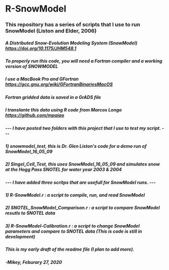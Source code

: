 # R-SnowModel

### This repository has a series of scripts that I use to run SnowModel (Liston and Elder, 2006)

##### A Distributed Snow-Evolution Modeling System (SnowModel) https://doi.org/10.1175/JHM548.1

##### To properly run this code, you will need a Fortran compiler and a working version of SNOWMODEL
##### I use a MacBook Pro and GFortran https://gcc.gnu.org/wiki/GFortranBinariesMacOS

##### Fortran gridded data is saved in a GrADS file
##### I translante this data using R code from Marcos Longo https://github.com/mpaiao

##### --- I have posted two folders with this project that I use to test my script. ---
##### 1) ***snowmodel_test***, this is Dr. Glen Liston's code for a demo run of SnowModel_16_05_09
##### 2) ***Singel_Cell_Test***, this uses SnowModel_16_05_09 and simulates snow at the Hogg Pass SNOTEL for water year 2003 & 2004

##### --- I have added three scritps that are usefull for SnowModel runs. ---
##### 1) ***R-SnowModel.r*** : a script to compile, run, and read SnowModel
##### 2) ***SNOTEL_SnowModel_Comparison.r*** : a script to compare SnowModel resutls to SNOTEL data
##### 3) ***R-SnowModel-Calibration.r*** : a script to change SnowModel parameters and compare to SNOTEL data (This is code is still in development)

##### This is my early draft of the readme file (I plan to add more).

##### -Mikey, Feburary 27, 2020
